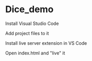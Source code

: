 # Dice_demo


Install Visual Studio Code

Add project files to it

Install live server extension in VS Code

Open index.html and "live" it
